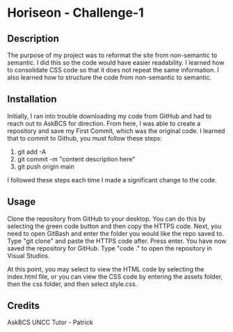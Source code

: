 # Horiseon - Challenge-1

## Description

The purpose of my project was to reformat the site from non-semantic to semantic. I did this so the code would have easier readability. I learned how to consolidate CSS code so that it does not repeat the same information. I also learned how to structure the code from non-semantic to semantic. 

## Installation

Initially, I ran into trouble downloading my code from GitHub and had to reach out to AskBCS for direction. From here, I was able to create a repository and save my First Commit, which was the original code. I learned that to commit to Github, you must follow these steps: 
1. git add -A
2. git commit -m "content description here"
3. git push origin main

I followed these steps each time I made a significant change to the code. 

## Usage

Clone the repository from GitHub to your desktop. You can do this by selecting the green code button and then copy the HTTPS code. Next, you need to open GitBash and enter the folder you would like the repo saved to. Type "git clone" and paste the HTTPS code after. Press enter. You have now saved the repository for GitHub. Type "code ." to open the repository in Visual Studios.

At this point, you may select to view the HTML code by selecting the index.html file, or you can view the CSS code by entering the assets folder, then the css folder, and then select style.css.




## Credits

AskBCS
UNCC Tutor - Patrick 


